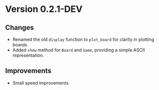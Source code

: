# Version 0.2.1-DEV

## Changes
- Renamed the old `display` function to `plot_board` for clarity in plotting boards.
- Added `show` method for `Board` and `Game`, providing a simple ASCII representation.

## Improvements
- Small speed improvements.